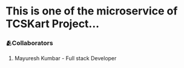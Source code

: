 
# This is one of the microservice of TCSKart Project...

 ### 🫂Collaborators
  1. Mayuresh Kumbar - Full stack Developer
  
